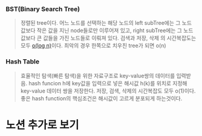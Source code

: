 ### BST(Binary Search Tree)
> 정렬된 tree이다.
> 어느 노드를 선택하는 해당 노드의 
> left subTree에는 그 노드값보다 작은 값을 지닌 node들로만 이루어져 있고,
> right subTree에는 그 노드값보다 큰 값들을 가진 노드들로 이뤄져 있다.
> 검색과 저장, 삭제 의 시간복잡도는 모두 [o(log n)](https://www.notion.so/CS-a30abc690be74269ad6780ad5d8937cf?pvs=4#20c3bfadc48c433282dc4678df8eefd9)이다.
> 최악의 경우 한쪽으로 치우친 tree가 되면 o(n)


### Hash Table
> 효율적인 탐색(빠른 탐색)을 위한 자료구조로 key-value쌍의 데이터를 입력받음.
> hash funcion h에 key값을 입력으로 넣은 해시값 h(k)를 위치로 지정해 key-value 데이터 쌍을 저장한다.
> 저장, 검색, 삭제의 시간복잡도 모두 o(1)이다.
> 좋은 hash function의 핵심조건은 해시값이 고르게 분포되게 하는것이다.




# 노션 추가로 보기